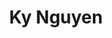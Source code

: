 ---
type: "member"
layout: "team"
title: "Ky Nguyen"
publish_name: "Ky Nguyen"
bg_image: ""
photo: ""
lab_position: "Undergrad Student"
lab_group: "Alumni"
status: "alumni"

---